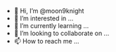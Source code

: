 - 👋 Hi, I’m @moon9knight
- 👀 I’m interested in ...
- 🌱 I’m currently learning ...
- 💞️ I’m looking to collaborate on ...
- 📫 How to reach me ...

<!---
moon9knight/moon9knight is a ✨ special ✨ repository because its `README.md` (this file) appears on your GitHub profile.
You can click the Preview link to take a look at your changes.
--->
